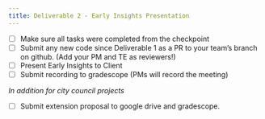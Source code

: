 ```yaml
---
title: Deliverable 2 - Early Insights Presentation
---
```


- [ ] Make sure all tasks were completed from the checkpoint
- [ ] Submit any new code since Deliverable 1 as a PR to your team’s branch on github. (Add your PM and TE as reviewers!)
- [ ] Present Early Insights to Client 
- [ ] Submit recording to gradescope (PMs will record the meeting)

*In addition for city council projects*
- [ ] Submit extension proposal to google drive and gradescope. 
